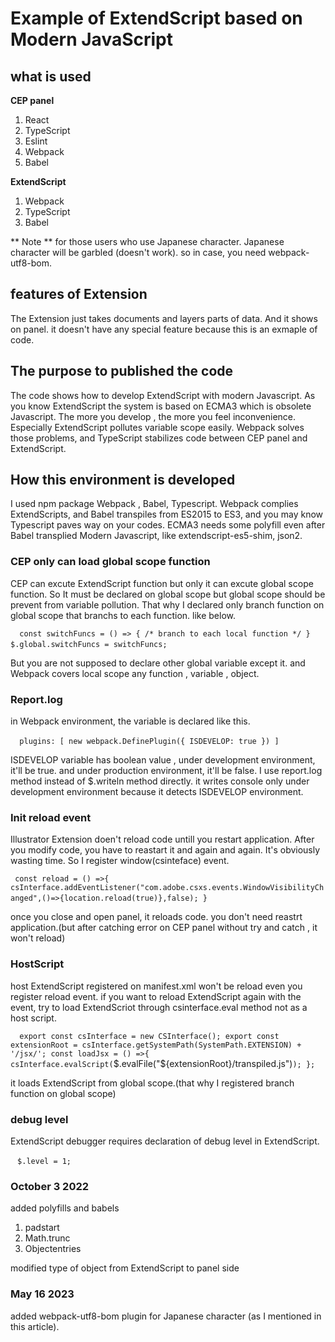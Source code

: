 # Example of ExtendScript based on Modern JavaScript

## what is used
**CEP panel**
1. React
2. TypeScript
3. Eslint
4. Webpack
5. Babel

**ExtendScript**
1. Webpack
2. TypeScript
3. Babel

** Note **
for those users who use Japanese character.
Japanese character will be garbled (doesn't work).
so in case, you need webpack-utf8-bom.

## features of Extension

The Extension just takes documents and layers parts of data.
And it shows on panel. it doesn't have any special feature because this is an exmaple of
code.

## The purpose to published the code
The code shows how to develop ExtendScript with modern Javascript.
As you know ExtendScript the system is based on ECMA3 which is obsolete Javascript.
The more you develop , the more you feel inconvenience.
Especially ExtendScript pollutes variable scope easily.
Webpack solves those problems, and TypeScript stabilizes code between 
CEP panel and ExtendScript.

## How this environment is developed
I used npm package Webpack , Babel, Typescript.
Webpack complies ExtendScripts, and Babel transpiles from ES2015 to ES3, and you may know
Typescript paves way on your codes.
ECMA3 needs some polyfill even after Babel transplied Modern Javascript, like
extendscript-es5-shim, json2.

### CEP only can load global scope function

CEP can excute ExtendScript function but only it can excute global scope function.
So It must be declared on global scope but global scope should be prevent from variable pollution.
That why I declared only branch function on global scope that branchs to each function.
like below.

 ` ` ` 
const switchFuncs = () => {
    /* branch to each local function */
}
$.global.switchFuncs = switchFuncs;
 ` ` ` 

But you are not supposed to declare other global variable except it. and Webpack covers local scope any function , variable , object.

### Report.log

in Webpack environment, the variable is declared like this.

 ` ` ` 
plugins: [
   new webpack.DefinePlugin({
       ISDEVELOP: true
   })
]
 ` ` ` 

ISDEVELOP variable has boolean value , under development environment,
it'll be true.
and under production environment, it'll be false.
I use report.log method instead of $.writeln method directly.
it writes console only under development environment because it detects ISDEVELOP environment.

### Init reload event
Illustrator Extension doen't reload code untill you restart application.
After you modify code, you have to reastart it and again and again.
It's obviously wasting time.
So I register window(csinteface) event.

 ` ` `
const reload = () =>{
    csInterface.addEventListener("com.adobe.csxs.events.WindowVisibilityChanged",()=>{location.reload(true)},false);
}
 ` ` `

once you close and open panel, it reloads code. you don't need reastrt application.(but after catching error on CEP panel without try and catch , it won't reload)

### HostScript
host ExtendScript registered on manifest.xml won't be reload even you register reload event.
if you want to reload ExtendScript again with the event, try to load ExtendScriot through csinterface.eval method not as a host script.

 ` ` `
 export const csInterface = new CSInterface();
export const extensionRoot = csInterface.getSystemPath(SystemPath.EXTENSION) + '/jsx/';
const loadJsx = () =>{
    csInterface.evalScript(`$.evalFile("${extensionRoot}/transpiled.js")`);
};
 ` ` `

 it loads ExtendScript from global scope.(that why I registered branch function on global scope)

### debug level
ExtendScript debugger requires declaration of debug level in ExtendScript.

 ` ` `
$.level = 1;
 ` ` `

### October 3 2022

added polyfills and babels
1. padstart
2. Math.trunc
3. Objectentries

modified type of object from ExtendScript to panel side

### May 16 2023

added webpack-utf8-bom plugin for Japanese character (as I mentioned in this article).